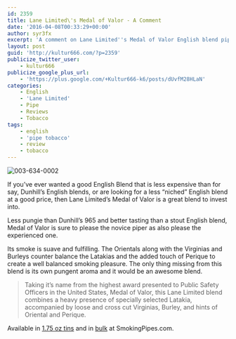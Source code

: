 ```yaml
---
id: 2359
title: Lane Limited\'s Medal of Valor - A Comment
date: '2016-04-08T00:33:29+00:00'
author: syr3fx
excerpt: 'A comment on Lane Limited''s Medal of Valor English blend pipe tobacco.'
layout: post
guid: 'http://kultur666.com/?p=2359'
publicize_twitter_user:
    - kultur666
publicize_google_plus_url:
    - 'https://plus.google.com/+Kultur666-k6/posts/dUvfM28HLaN'
categories:
    - English
    - 'Lane Limited'
    - Pipe
    - Reviews
    - Tobacco
tags:
    - english
    - 'pipe tobacco'
    - review
    - tobacco
---
```


![003-634-0002](http://localhost:8080/wp-content/uploads/2016/03/003-634-0002.jpg)

If you’ve ever wanted a good English Blend that is less expensive than for say, Dunhill’s English blends, or are looking for a less “niched” English blend at a good price, then Lane Limited’s Medal of Valor is a great blend to invest into.

Less pungie than Dunhill’s 965 and better tasting than a stout English blend, Medal of Valor is sure to please the novice piper as also please the experienced one.

Its smoke is suave and fulfilling. The Orientals along with the Virginias and Burleys counter balance the Latakias and the added touch of Perique to create a well balanced smoking pleasure. The only thing missing from this blend is its own pungent aroma and it would be an awesome blend.

> Taking it’s name from the highest award presented to Public Safety Officers in the United States, Medal of Valor, this Lane Limited blend combines a heavy presence of specially selected Latakia, accompanied by loose and cross cut Virginias, Burley, and hints of Oriental and Perique.

Available in [1.75 oz tins](https://www.smokingpipes.com/tobacco/by-maker/lane/moreinfo.cfm?product_id=173450) and in [bulk](https://www.smokingpipes.com/tobacco/by-maker/lane/bulk/moreinfo.cfm?product_id=175229) at SmokingPipes.com.